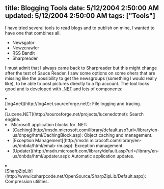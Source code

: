 title: Blogging Tools
date: 5/12/2004 2:50:00 AM
updated: 5/12/2004 2:50:00 AM
tags: ["Tools"]
---
I have tried several tools to read blogs and to publish on mine, I wanted to have one that combines all.

<ul>
<li>Newsgator</li>
<li>Newzcrawler</li>
<li>RSS Bandit</li>
<li>Sharpreader</li></ul>


I must admit that I always came back to Sharpreader but this might change after the test of Sauce Reader. I saw some options on some ohers that are missing like the possibility to get the newsgroups (something I would really like), to be able to post pictures directly to a ftp account. The tool looks good and is developed with [.NET](http://www.microsoft.com/net/) and lots of components:

<li>
<div>[log4net](http://log4net.sourceforge.net/): File logging and tracing.</div>
<li>
<div>[Lucene.NET](http://sourceforge.net/projects/lucenedotnet): Search engine.</div>
<li>Microsoft application blocks for .NET: 
<ul type="disc">
<li>[Caching](http://msdn.microsoft.com/library/default.asp?url=/library/en-us/dnpag/html/CachingBlock.asp): Object caching and management. 
<li>[Exception Management](http://msdn.microsoft.com/library/en-us/dnbda/html/emab-rm.asp): Exception management. 
<li>
<div>[Updater](http://msdn.microsoft.com/library/default.asp?url=/library/en-us/dnbda/html/updater.asp): Automatic application updates.</div></li></li></li></ul>
<li>
<div>[SharpZipLib](http://www.icsharpcode.net/OpenSource/SharpZipLib/Default.aspx): Compression utilities.</div></li></li></li></li>
